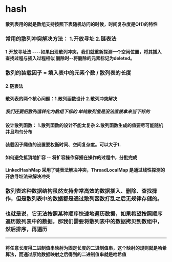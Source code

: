 # hash 
#### 散列表用的就是数组支持按照下表随机访问的时候，时间复杂度是O(1)的特性
### 常用的散列冲突解决方法： 1.开放寻址  2.链表法
#### 1.开放寻址法  ----如果出现散列冲突，我们就重新探测一个空闲位置，将其插入    查找过程与插入过程相似   删除时--将删除的元素标记为deleted。
### 散列的装载因子 = 填入表中的元素个数 / 散列表的长度
#### 2.链表法
#### 散列表的两个核心问题：1.散列函数设计 2.散列冲突解决
##### 我们还要把散列值转化为数组下标的 单纯散列值是没法直接拿来当下标的

#### 设计散列函数： 1.散列函数的设计不能太复杂  2.散列函数生成的值要尽可能随机并且均匀分布
#### 装载因子阈值的设置要权衡时间、空间复杂度。可以大于1.
#### 如何避免抵消地扩容  -- 将扩容操作穿插在操作的过程中，分批完成


#### LinkedHashMap 采用了链表法解决冲突，ThreadLocalMap 是通过线性探测的开放寻址法来解决冲突
### **散列表这种数据结构虽然支持非常高效的数据插入、删除、查找操作，但是散列表中的数据都是通过散列函数打乱之后无规律存储的。**
### **也就是说，它无法按照某种顺序快速地遍历数据，如果希望按照顺序遍历散列表中的数据，那我们需要将散列表中的数据拷贝到数组中，然后排序，再遍历**
---
#### 将任意长度得二进制值串映射为固定长度的二进制值串，这个映射的规则就是**哈希算法**，而通过原始数据映射之后得到的二进制值串就是**哈希值**